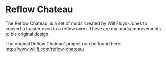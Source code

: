 # Reflow Chateau
The Reflow Chateau' is a set of mods created by Will Floyd-Jones to convert a toaster oven to a reflow oven.  These are my mods/improvements to his original design.

The original Reflow Chateau' project can be found here:
http://www.willfj.com/reflow-chateau/
